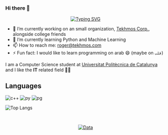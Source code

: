 ### Hi there 👋

<p align="center">
<a href="https://github.com/RogerCL24">
    <img src="https://readme-typing-svg.demolab.com?font=Georgia&size=18&duration=2000&pause=100&multiline=true&width=500&height=80&lines=Roger+Cot;IT+%7C+Bachelor+Student+%7C+UPC;Tekhmos+Corp+%7C+Cyber+Security" alt="Typing SVG" />
</a>
<br/>

- 🔭 I’m currently working on an small organization, [Tekhmos Corp.](https://github.com/Tekhmos-Corp), alongside college friends
- 🌱 I’m currently learning Python and Machine Learning
- 📫 How to reach me: roger@tekhmos.com
- ⚡ Fun fact: I would like to learn programming on arab 😄 (maybe on `قلب`)

I am a Computer Science student at [Universitat Politècnica de Catalunya](https://github.com/UPC) and I like the **IT** related field 🙌🙌

## Languages          

![c++](https://github.com/RogerCL24/RogerCL24/assets/90930371/03e379d9-9445-448f-b8dd-41b269e1bc25)
![py](https://github.com/RogerCL24/RogerCL24/assets/90930371/0c275073-54a7-4525-9e3e-068c5219eaa8)
![pg](https://github.com/RogerCL24/RogerCL24/assets/90930371/c2030f59-7e7c-4dd8-9326-cd3259b773d0)

![Top Langs](https://github-readme-stats.vercel.app/api/top-langs/?username=RogerCL24&langs_count=8)

<br>
<div align="center">

[![Data](https://github-profile-summary-cards.vercel.app/api/cards/profile-details?username=RogerCL24&theme=github_dark)](https://github.com/RogerCL24)

<br>
</div>


